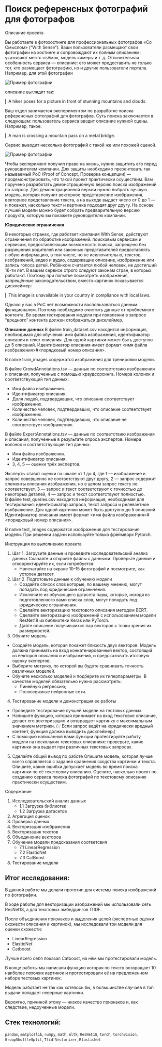 # Поиск референсных фотографий для фотографов

Описание проекта

Вы работаете в фотохостинге для профессиональных фотографов «Со Смыслом» (“With Sense”). 
Ваши пользователи размещают свои фотографии на хостинге и сопровождают их полным описанием: указывают место съёмок, модель камеры и т. д. Отличительная особенность сервиса — описание: его может предоставить не только тот, кто размещает фотографию, но и другие пользователи портала. Например, для этой фотографии

![Пример фотографии](https://github.com/vadimprimakov/Yandex_practicum_DS_Plus/blob/main/20_search_photos/20_example_1.jpeg)

описание выглядит так:

⎢ A hiker poses for a picture in front of stunning mountains and clouds. 

Ваш отдел занимается экспериментом по разработке поиска референсных фотографий для фотографов. Суть поиска заключается в следующем: пользователь сервиса вводит описание нужной сцены. Например, такое:

⎢ A man is crossing a mountain pass on a metal bridge.

Сервис выводит несколько фотографий с такой же или похожей сценой.

![Пример фотографии](https://github.com/vadimprimakov/Yandex_practicum_DS_Plus/blob/main/20_search_photos/20_example_2.jpeg)

Чтобы эксперимент получил право на жизнь, нужно защитить его перед руководителем компании. Для защиты необходимо презентовать так называемый PoC (Proof of Concept, Проверка концепции) — продемонстрировать, что такой проект практически осуществим. Вам поручено разработать демонстрационную версию поиска изображений по запросу.
Для демонстрационной версии нужно выбрать лучшую  модель, которая получит векторное представление изображения, векторное представление текста, а на выходе выдаст число от 0 до 1 — и покажет, насколько текст и картинка подходят друг другу. 
На основе лучшей модели можно будет собрать предварительную версию продукта, которую вы покажете руководителю компании.

**Юридические ограничения**

В некоторых странах, где работает компания With Sense, действуют ограничения по обработке изображений: поисковым сервисам и сервисам, предоставляющим возможность поиска, запрещено без разрешения родителей или законных представителей предоставлять любую информацию, в том числе, но не исключительно, текстов, изображений, видео и аудио, содержащие описание, изображение или запись голоса детей. Ребёнком считается любой человек, не достигший 16-ти лет.
В вашем сервисе строго следуют законам стран, в которых работают. Поэтому при попытке посмотреть изображения, запрещённые законодательством, вместо картинок показывается дисклеймер:

⎢ This image is unavailable in your country in compliance with local laws.

Однако у вас в PoC нет возможности воспользоваться данным функционалом. Поэтому необходимо очистить данные от проблемного контента. Во время тестирования модели при появлении в запросе “вредного” контента должен отображаться дисклеймер. 

**Описание данных**
В файле train_dataset.csv находится информация, необходимая для обучения: имя файла изображения, идентификатор описания и текст описания. Для одной картинки может быть доступно до 5 описаний. Идентификатор описания имеет формат <имя файла изображения>#<порядковый номер описания>.

В папке train_images содержатся изображения для тренировки модели.

В файле CrowdAnnotations.tsv  — данные по соответствию изображения и описания, полученные с помощью краудсорсинга. Номера колонок и соответствующий тип данных:
- Имя файла изображения.
- Идентификатор описания.
- Доля людей, подтвердивших, что описание соответствует изображению.
- Количество человек, подтвердивших, что описание соответствует изображению.
- Количество человек, подтвердивших, что описание не соответствует изображению.

В файле ExpertAnnotations.tsv  — данные по соответствию изображения и описания, полученные в результате опроса экспертов. Номера колонок и соответствующий тип данных:
- Имя файла изображения.
- Идентификатор описания.
- 3, 4, 5 — оценки трёх экспертов. 

Эксперты ставят оценки по шкале от 1 до 4, где 1 — изображение и запрос совершенно не соответствуют друг другу, 2 — запрос содержит элементы описания изображения, но в целом запрос тексту не соответствует, 3 — запрос и текст соответствуют с точностью до некоторых деталей, 4 — запрос и текст соответствуют полностью.      
В файле test_queries.csv находится информация, необходимая для тестирования: идентификатор запроса, текст запроса и релевантное изображение. Для одной картинки может быть доступно до 5 описаний. Идентификатор описания имеет формат <имя файла изображения>#<порядковый номер описания>.

В папке test_images содержатся изображения для тестирования модели.
При решении задачи используйте только фреймворк Pytorch.

Инструкция по выполнению проекта

1. Шаг 1. Загрузите данные и проведите исследовательский анализ данных
Скачайте и откройте файлы с данными. Проверьте данные и откорректируйте их, если потребуется.
    - Напечатайте на экране 10–15 фотографий и посмотрите, как устроен датасет.
2. Шаг 2. Подготовьте данные к обучению модели
    - Создайте список слов которые, по вашему мнению, могут попадать под юридические ограничения.
    - Исключите из обучающего датасета пары, которые, исходя из подготовленного вами списка слов, могут попадать под юридические ограничения.
    - Сделайте векторизацию текстового описания методом BERT.
    - Сделайте векторизацию изображений с использованием модели ResNet18 из библиотеки Keras или PyTorch.
    - Дайте описание получившихся пар векторов с точки зрения их размерностей.
3. Обучите модель
- Создайте модель, которая покажет близость двух векторов. Модель должна принимать на вход конкатенированный вектор, состоящий из векторов описания и изображений, и предсказывать итоговую оценку экспертов.
- Выберите метрику, по которой вы будете сравнивать точность различных моделей.
- Обучите несколько моделей и подберите их гиперпараметры. В качестве моделей обязательно нужно рассмотреть:
    - Линейную регрессию;
    - Полносвязные нейронные сети.
4. Тестирование модели и демонстрация ее работы
- Проведите тестирование лучшей модели на тестовых данных.
- Напишите функцию, которая принимает на вход текстовое описание, делает его векторизацию и возвращает картинку с максимальным значением метрики.
(💡 Если запрос ведёт на юридически вредный контент, функция должна выводить дисклеймер.)
- С помощью написанной вами функции протестируйте работу модели на нескольких текстовых описаниях: проверьте, какие картинки она выдает при различных текстовых запросах.
5. Сделайте общий вывод по работе
Опишите модель, которая лучше всего справляется с задачей сравнения сходства картинки и текста. Опишите, какие ошибки допускает модель во время поиска картинки по её текстовому описанию. Оцените, насколько проект по созданию сервиса поиска фотографий по текстовому описанию практически осуществим.    


Содержание

1.  Исследовательский анализ данных
    - 1.1  Загрузка библиотек
    - 1.2  Загрузка датасетов
2.  Агрегация оценок
3.  Проверка данных
4.  Векторизация изображения
5.  Векторизация текстов
6.  Объединение векторов
7.  Обучение модели предсказания соответсвия
    - 7.1  LinearRegression
    - 7.2  ElasticNet
    - 7.3  CatBoost
8.  Тестирование модели


## Итог исследования:

В данной работе мы делали прототип для системы поиска изображений по фотографии.

В ходе работы для векторизации изображений мы использовали сеть ResNet18, а для текстовых эмбеддингов TfIDF.

После объединения признаков и выделения целей (экспертные оценки схожести описания и картинок), мы исследовали три модели для оценки схожести:

   * LinearRegression
   * ElasticNet
   * Catboost

Лучше всего себя показал Catboost, на нём мы протестировали модель.

В конце работы мы написали функцию которая по тексту возвращает 10 наиболее похожих картинок и протестировали её на предложенном наборе тестовых картинок.

Модель работает не так как хотелось бы, в большинстве случаев в топ выдачи попадает неверные картинки. 

Вероятно, причиной этому — низкое качество признаков и, как следствие, недоученные модели.

## Стек технологий:

`pandas`, `matplotlib`, `numpy`, `math`, `nltk`, `ResNet18`, `torch`, `torchvision`, `GroupShuffleSplit`, `TfidfVectorizer`, `ElasticNet`
   
